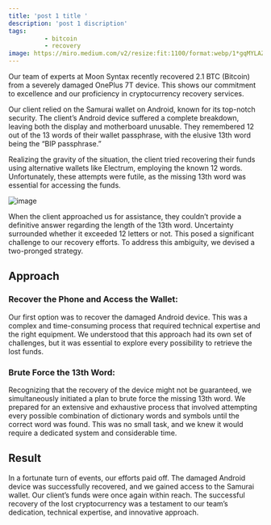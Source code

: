 ```yaml
---
title: 'post 1 title '
description: 'post 1 discription'
tags:
          - bitcoin
          - recovery
image: https://miro.medium.com/v2/resize:fit:1100/format:webp/1*gqMYLAZzT1L_3Rm2opdoPw.png
---
```


Our team of experts at Moon Syntax recently recovered 2.1 BTC (Bitcoin) from a severely damaged OnePlus 7T device. This shows our commitment to excellence and our proficiency in cryptocurrency recovery services.

Our client relied on the Samurai wallet on Android, known for its top-notch security. The client’s Android device suffered a complete breakdown, leaving both the display and motherboard unusable. They remembered 12 out of the 13 words of their wallet passphrase, with the elusive 13th word being the “BIP passphrase.”

Realizing the gravity of the situation, the client tried recovering their funds using alternative wallets like Electrum, employing the known 12 words. Unfortunately, these attempts were futile, as the missing 13th word was essential for accessing the funds.

![image](https://miro.medium.com/v2/resize:fit:1100/format:webp/1*J-nh_uGLRwL_aQnAsDg1Wg.png)

When the client approached us for assistance, they couldn’t provide a definitive answer regarding the length of the 13th word. Uncertainty surrounded whether it exceeded 12 letters or not. This posed a significant challenge to our recovery efforts. To address this ambiguity, we devised a two-pronged strategy.

## Approach

### Recover the Phone and Access the Wallet:

Our first option was to recover the damaged Android device. This was a complex and time-consuming process that required technical expertise and the right equipment. We understood that this approach had its own set of challenges, but it was essential to explore every possibility to retrieve the lost funds.

### Brute Force the 13th Word:

Recognizing that the recovery of the device might not be guaranteed, we simultaneously initiated a plan to brute force the missing 13th word. We prepared for an extensive and exhaustive process that involved attempting every possible combination of dictionary words and symbols until the correct word was found. This was no small task, and we knew it would require a dedicated system and considerable time.

## Result

In a fortunate turn of events, our efforts paid off. The damaged Android device was successfully recovered, and we gained access to the Samurai wallet. Our client’s funds were once again within reach. The successful recovery of the lost cryptocurrency was a testament to our team’s dedication, technical expertise, and innovative approach.
